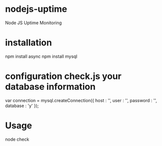 # nodejs-uptime
Node JS Uptime Monitoring 

# installation
npm install async
npm install mysql


# configuration check.js your database information
  var connection = mysql.createConnection({
  host     : '',
  user     : '',
  password : '',
  database : 'y'
});


# Usage
node check
